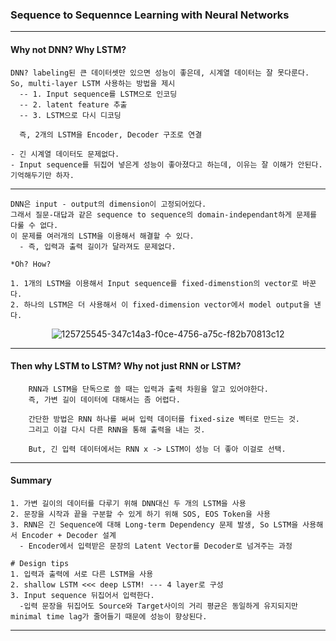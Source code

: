 ### Sequence to Sequennce Learning with Neural Networks

---

#### Why not DNN? Why LSTM?
               
    DNN? labeling된 큰 데이터셋만 있으면 성능이 좋은데, 시계열 데이터는 잘 못다룬다.
    So, multi-layer LSTM 사용하는 방법을 제시
      -- 1. Input sequence를 LSTM으로 인코딩 
      -- 2. latent feature 추출 
      -- 3. LSTM으로 다시 디코딩 

      즉, 2개의 LSTM을 Encoder, Decoder 구조로 연결 

    - 긴 시계열 데이터도 문제없다. 
    - Input sequence를 뒤집어 넣은게 성능이 좋아졌다고 하는데, 이유는 잘 이해가 안된다. 기억해두기만 하자. 

---

    DNN은 input - output의 dimension이 고정되어있다.
    그래서 질문-대답과 같은 sequence to sequence의 domain-independant하게 문제를 다룰 수 없다.
    이 문제를 여러개의 LSTM을 이용해서 해결할 수 있다. 
      - 즉, 입력과 출력 길이가 달라져도 문제없다.
    
    *Oh? How?

    1. 1개의 LSTM을 이용해서 Input sequence를 fixed-dimenstion의 vector로 바꾼다.
    2. 하나의 LSTM은 더 사용해서 이 fixed-dimension vector에서 model output을 낸다.

<div align = center>
  
![125725545-347c14a3-f0ce-4756-a75c-f82b70813c12](https://user-images.githubusercontent.com/59076451/126780457-f6e0b9a8-e8ed-48e2-9ca4-fb013084d2d0.png)

</div>    

---
    
#### Then why LSTM to LSTM? Why not just RNN or LSTM?


        RNN과 LSTM을 단독으로 쓸 때는 입력과 출력 차원을 알고 있어야한다.
        즉, 가변 길이 데이터에 대해서는 좀 어렵다.

        간단한 방법은 RNN 하나를 써써 입력 데이터를 fixed-size 벡터로 만드는 것.
        그리고 이걸 다시 다른 RNN을 통해 출력을 내는 것.

        But, 긴 입력 데이터에서는 RNN x -> LSTM이 성능 더 좋아 이걸로 선택.


---

#### Summary 

    1. 가변 길이의 데이터를 다루기 위해 DNN대신 두 개의 LSTM을 사용
    2. 문장을 시작과 끝을 구분할 수 있게 하기 위해 SOS, EOS Token을 사용
    3. RNN은 긴 Sequence에 대해 Long-term Dependency 문제 발생, So LSTM을 사용해서 Encoder + Decoder 설계
      - Encoder에서 입력받은 문장의 Latent Vector를 Decoder로 넘겨주는 과정

    # Design tips
    1. 입력과 출력에 서로 다른 LSTM을 사용
    2. shallow LSTM <<< deep LSTM! --- 4 layer로 구성
    3. Input sequence 뒤집어서 입력한다.
      -입력 문장을 뒤집어도 Source와 Target사이의 거리 평균은 동일하게 유지되지만 minimal time lag가 줄어들기 때문에 성능이 향상된다.

---




